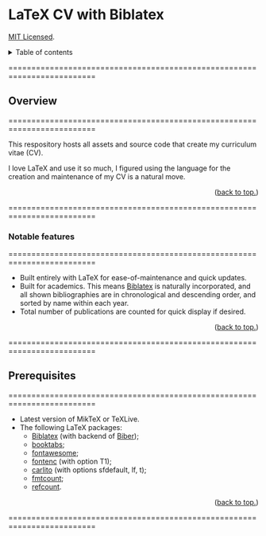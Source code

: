 # LaTeX CV with Biblatex

[MIT Licensed](https://github.com/PaulTran47/CV/blob/master/LICENCE.md).

<details>
  <summary>Table of contents</summary>
  <ul>
    <li>
      <a href="#overview">Overview</a>
      <ul>
        <li><a href="#notable-features">Notable features</a></li>
      </ul>
    </li>
    <li><a href="#prerequisites">Prerequisites</a></li>
  </ul>
</details>

=========================================================================

## Overview
=========================================================================

This respository hosts all assets and source code that create my curriculum vitae (CV).

I love LaTeX and use it so much, I figured using the language for the creation and maintenance of my CV is a natural move. 

<p align="right">
  (<a href="#latex-cv-with-biblatex">back to top.</a>)
</p>

=========================================================================

### Notable features
=========================================================================

* Built entirely with LaTeX for ease-of-maintenance and quick updates.
* Built for academics. This means [Biblatex](https://ctan.org/pkg/biblatex?lang=en) is naturally incorporated, and all shown bibliographies are in chronological and descending order, and sorted by name within each year.
* Total number of publications are counted for quick display if desired. 

<p align="right">
  (<a href="#latex-cv-with-biblatex">back to top.</a>)
</p>

=========================================================================

## Prerequisites
=========================================================================

* Latest version of MikTeX or TeXLive.
* The following LaTeX packages:
  * [Biblatex](https://ctan.org/pkg/biblatex?lang=en) (with backend of [Biber](https://ctan.org/pkg/biber?lang=en));
  * [booktabs](https://ctan.org/pkg/booktabs?lang=en);
  * [fontawesome](https://ctan.org/pkg/fontawesome?lang=en);
  * [fontenc](https://ctan.org/pkg/fontenc?lang=en) (with option T1);
  * [carlito](https://ctan.org/pkg/carlito?lang=en) (with options sfdefault, lf, t);
  * [fmtcount](https://ctan.org/pkg/fmtcount?lang=en);
  * [refcount](https://ctan.org/pkg/refcount?lang=en).

<p align="right">
  (<a href="#latex-cv-with-biblatex">back to top.</a>)
</p>

=========================================================================